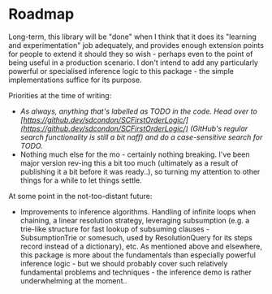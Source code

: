 ﻿# Roadmap

Long-term, this library will be "done" when I think that it does its "learning and experimentation" job adequately, and provides enough extension points for people to extend it should they so wish - perhaps even to the point of being useful in a production scenario.
I don't intend to add any particularly powerful or specialised inference logic to this package - the simple implementations suffice for its purpose.

Priorities at the time of writing:

* *As always, anything that's labelled as TODO in the code. Head over to [https://github.dev/sdcondon/SCFirstOrderLogic/](https://github.dev/sdcondon/SCFirstOrderLogic/) (GitHub's regular search functionality is still a bit naff) and do a case-sensitive search for TODO.*
* Nothing much else for the mo - certainly nothing breaking. I've been major version rev-ing this a bit too much (ultimately as a result of publishing it a bit before it was ready..), so turning my attention to other things for a while to let things settle.

At some point in the not-too-distant future:

* Improvements to inference algorithms. 
Handling of infinite loops when chaining, a linear resolution strategy, leveraging subsumption (e.g. a trie-like structure for fast lookup of subsuming clauses - SubsumptionTrie or somesuch, used by ResolutionQuery for its steps record instead of a dictionary), etc.
As mentioned above and elsewhere, this package is more about the fundamentals than especially powerful inference logic - but we should probably cover such relatively fundamental problems and techniques - the inference demo is rather underwhelming at the moment..
